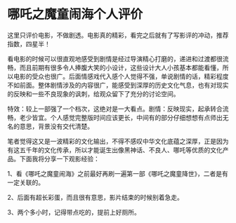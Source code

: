 # 哪吒之魔童闹海个人评价

这里只评价电影，不做剧透。电影真的精彩，看完之后就有了写影评的冲动，推荐指数，四星半！

看电影的时候可以很直观地感受到剧情是经过导演精心打磨的，递进和过渡都很流畅，而且前期有很多令人捧腹大笑的小设计，这些设计大人小孩基本都能看懂，所以电影的受众也很广。后面情感戏代入感个人觉得不强，单说剧情的话，精彩程度不如前面。整体剧情涉及的内容很广，能感受到深厚的历史文化气息，也有对现实的反映和一些不良现象的讽刺，给观众留下了充分的讨论空间。

特效：较上一部强了一个档次，这绝对是一大看点。剧情：反映现实，起承转合流畅，老少皆宜。个人感觉完整版时间应该更长，中间有的部分仔细想想有点师出无名的意思，背景没有交代清楚。

笔者觉得这又是一波精彩的文化输出，不得不感叹中华文化底蕴之深厚，正是因为有这五千年的文化传承，所以才能诞生出像黑神话、不良人、哪吒等优质的文化产品。下面我将分享一下观影经验：

1、看《哪吒之魔童闹海》之前最好再刷一遍第一部《哪吒之魔童降世》，二者是有一定关联的。

2、后面有超长彩蛋，而且很有意思，影片结束的时候别着急走。

3、两个多小时，记得带点吃的，提前上好厕所。